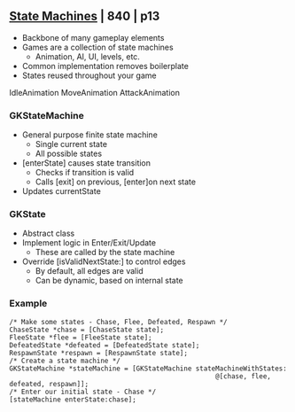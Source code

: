 
## [State Machines](2-state-machines.md) | 840 | p13

* Backbone of many gameplay elements
* Games are a collection of state machines
  * Animation, AI, UI, levels, etc.
* Common implementation removes boilerplate
* States reused throughout your game

IdleAnimation
MoveAnimation
AttackAnimation



### GKStateMachine

* General purpose finite state machine
  * Single current state
  * All possible states
* [enterState] causes state transition
  * Checks if transition is valid
  * Calls [exit] on previous,  [enter]on next state
* Updates currentState

### GKState

* Abstract class
* Implement logic in Enter/Exit/Update
  * These are called by the state machine
* Override [isValidNextState:]   to control edges
  * By default, all edges are valid
  * Can be dynamic, based on internal state

### Example

```
/* Make some states - Chase, Flee, Defeated, Respawn */
ChaseState *chase = [ChaseState state];
FleeState *flee = [FleeState state];
DefeatedState *defeated = [DefeatedState state];
RespawnState *respawn = [RespawnState state];
/* Create a state machine */
GKStateMachine *stateMachine = [GKStateMachine stateMachineWithStates:
                                                    @[chase, flee, defeated, respawn]];
/* Enter our initial state - Chase */
[stateMachine enterState:chase];
```
